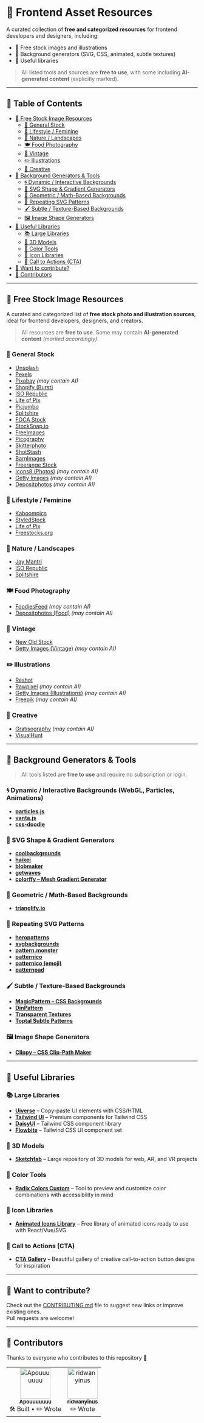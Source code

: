 # 🎯 Frontend Asset Resources

A curated collection of **free and categorized resources** for frontend developers and designers, including:

- 📸 Free stock images and illustrations  
- 🌈 Background generators (SVG, CSS, animated, subtle textures)  
- 📖 Useful libraries

> All listed tools and sources are **free to use**, with some including **AI-generated content** (explicitly marked).

---

## 📁 Table of Contents

- [📸 Free Stock Image Resources](#free-stock-image-resources)
  - [📂 General Stock](#general-stock)
  - [👗 Lifestyle / Feminine](#lifestyle--feminine)
  - [🌿 Nature / Landscapes](#nature--landscapes)
  - [🍽️ Food Photography](#food-photography)
  - [📼 Vintage](#vintage)
  - [✏️ Illustrations](#illustrations)
  - [🎨 Creative](#creative)
- [🌈 Background Generators & Tools](#background-generators--tools)
  - [🌀 Dynamic / Interactive Backgrounds](#dynamic--interactive-backgrounds-webgl-particles-animations)
  - [🎨 SVG Shape & Gradient Generators](#svg-shape--gradient-generators)
  - [🧮 Geometric / Math-Based Backgrounds](#geometric--math-based-backgrounds)
  - [🧩 Repeating SVG Patterns](#repeating-svg-patterns)
  - [🖌️ Subtle / Texture-Based Backgrounds](#subtle--texture-based-backgrounds)
  - [🖼️ Image Shape Generators](#image-shape-generators)
- [📖 Useful Libraries](#useful-libraries)
  - [📚 Large Libraries](#large-libraries)
  - [🧱 3D Models](#3d-models)
  - [🎨 Color Tools](#color-tools)
  - [🧿 Icon Libraries](#icon-libraries)
  - [🔘 Call to Actions (CTA)](#call-to-actions-cta)
- [🤝 Want to contribute?](#want-to-contribute)
- [👥 Contributors](#contributors)

---

<a name="free-stock-image-resources"></a>
## 📸 Free Stock Image Resources

A curated and categorized list of **free stock photo and illustration sources**, ideal for frontend developers, designers, and creators.

> All resources are **free to use**. Some may contain **AI-generated content** _(marked accordingly)_.

<a name="general-stock"></a>
### 📂 General Stock
- [Unsplash](https://unsplash.com/)  
- [Pexels](https://www.pexels.com/)  
- [Pixabay](https://pixabay.com/) *(may contain AI)*  
- [Shopify (Burst)](https://www.shopify.com/stock-photos)  
- [ISO Republic](https://isorepublic.com/)  
- [Life of Pix](https://www.lifeofpix.com/)  
- [Picjumbo](https://picjumbo.com/)  
- [Splitshire](https://www.splitshire.com/)  
- [FOCA Stock](https://focastock.com/)  
- [StockSnap.io](https://stocksnap.io/)  
- [FreeImages](https://www.freeimages.com/)  
- [Picography](https://picography.co/)  
- [Skitterphoto](https://skitterphoto.com/)  
- [ShotStash](https://shotstash.com/)  
- [BarnImages](https://barnimages.com/)  
- [Freerange Stock](https://freerangestock.com/)  
- [Icons8 (Photos)](https://photos.icons8.com/) *(may contain AI)*  
- [Getty Images](https://www.gettyimages.fr/) *(may contain AI)*  
- [Depositphotos](https://depositphotos.com/) *(may contain AI)*

<a name="lifestyle--feminine"></a>
### 👗 Lifestyle / Feminine
- [Kaboompics](https://kaboompics.com/)  
- [StyledStock](https://styledstock.co/)  
- [Life of Pix](https://www.lifeofpix.com/)  
- [Freestocks.org](https://freestocks.org/)

<a name="nature--landscapes"></a>
### 🌿 Nature / Landscapes
- [Jay Mantri](https://jaymantri.com/)  
- [ISO Republic](https://isorepublic.com/)  
- [Splitshire](https://www.splitshire.com/)  

<a name="food-photography"></a>
### 🍽️ Food Photography
- [FoodiesFeed](https://www.foodiesfeed.com/) *(may contain AI)*  
- [Depositphotos (Food)](https://depositphotos.com/fr/photos/culinaire.html) *(may contain AI)*

<a name="vintage"></a>
### 📼 Vintage
- [New Old Stock](https://nos.twnsnd.co/)  
- [Getty Images (Vintage)](https://www.gettyimages.fr/illustrations-cr%C3%A9atives/illustrations) *(may contain AI)*

<a name="illustrations"></a>
### ✏️ Illustrations
- [Reshot](https://www.reshot.com/free-vector-illustrations)  
- [Rawpixel](https://www.rawpixel.com/free-images) *(may contain AI)*  
- [Getty Images (Illustrations)](https://www.gettyimages.fr/illustrations-cr%C3%A9atives/illustrations) *(may contain AI)*  
- [Freepik](https://www.freepik.com/) *(may contain AI)*

<a name="creative"></a>
### 🎨 Creative
- [Gratisography](https://gratisography.com/) *(may contain AI)*  
- [VisualHunt](https://visualhunt.com/)

---

<a name="background-generators--tools"></a>
## 🌈 Background Generators & Tools

> All tools listed are **free to use** and require no subscription or login.

<a name="dynamic--interactive-backgrounds-webgl-particles-animations"></a>
### 🌀 Dynamic / Interactive Backgrounds (WebGL, Particles, Animations)
- [**particles.js**](https://particles.js.org/)  
- [**vanta.js**](https://www.vantajs.com/)  
- [**css-doodle**](https://css-doodle.com/)

<a name="svg-shape--gradient-generators"></a>
### 🎨 SVG Shape & Gradient Generators
- [**coolbackgrounds**](https://coolbackgrounds.io/)  
- [**haikei**](https://haikei.app/)  
- [**blobmaker**](https://www.blobmaker.app/)  
- [**getwaves**](https://getwaves.io/)  
- [**colorffy – Mesh Gradient Generator**](https://colorffy.com/mesh-gradient-generator)

<a name="geometric--math-based-backgrounds"></a>
### 🧮 Geometric / Math-Based Backgrounds
- [**trianglify.io**](https://trianglify.io/)

<a name="repeating-svg-patterns"></a>
### 🧩 Repeating SVG Patterns
- [**heropatterns**](https://heropatterns.com/)  
- [**svgbackgrounds**](https://www.svgbackgrounds.com/)  
- [**pattern.monster**](https://pattern.monster/)  
- [**patternico**](https://patternico.com/)  
- [**patternico (emoji)**](https://patternico.com/emoji/)  
- [**patternpad**](https://patternpad.com/)

<a name="subtle--texture-based-backgrounds"></a>
### 🖌️ Subtle / Texture-Based Backgrounds
- [**MagicPattern – CSS Backgrounds**](https://www.magicpattern.design/tools/css-backgrounds)  
- [**DinPattern**](https://dinpattern.com/)  
- [**Transparent Textures**](https://www.transparenttextures.com/)  
- [**Toptal Subtle Patterns**](https://www.toptal.com/designers/subtlepatterns/)

<a name="image-shape-generators"></a>
### 🖼️ Image Shape Generators
- [**Clippy – CSS Clip-Path Maker**](https://bennettfeely.com/clippy/)

---

<a name="useful-libraries"></a>
## 📖 Useful Libraries

### 📚 Large Libraries
- [**Uiverse**](https://uiverse.io/) – Copy-paste UI elements with CSS/HTML  
- [**Tailwind UI**](https://tailwindui.com/) – Premium components for Tailwind CSS  
- [**DaisyUI**](https://daisyui.com/) – Tailwind CSS component library  
- [**Flowbite**](https://flowbite.com/) – Tailwind CSS UI component set

### 🧱 3D Models
- [**Sketchfab**](https://sketchfab.com/) – Large repository of 3D models for web, AR, and VR projects

### 🎨 Color Tools
- [**Radix Colors Custom**](https://www.radix-ui.com/colors/custom) – Tool to preview and customize color combinations with accessibility in mind

### 🧿 Icon Libraries
- [**Animated Icons Library**](https://icons.pqoqubbw.dev/) – Free library of animated icons ready to use with React/Vue/SVG

### 🔘 Call to Actions (CTA)
- [**CTA Gallery**](https://www.cta.gallery/) – Beautiful gallery of creative call-to-action button designs for inspiration

---

<a name="want-to-contribute"></a>
## 🤝 Want to contribute?

Check out the [CONTRIBUTING.md](./CONTRIBUTING.md) file to suggest new links or improve existing ones.  
Pull requests are welcome!

---

<a name="contributors"></a>
## 👥 Contributors

Thanks to everyone who contributes to this repository 💜

<table>
  <tr>
    <td align="center">
      <a href="https://github.com/Apouuuuuuu">
        <img src="https://avatars.githubusercontent.com/Apouuuuuuu" width="80px;" alt="Apouuuuuuu"/>
        <br />
        <sub><b>Apouuuuuuu</b></sub>
      </a>
      <br />
      🛠️ Built • ✏️ Wrote
    </td>
    <td align="center">
      <a href="https://github.com/ridwanyinus">
        <img src="https://avatars.githubusercontent.com/ridwanyinus" width="80px;" alt="ridwanyinus"/>
        <br />
        <sub><b>ridwanyinus</b></sub>
      </a>
      <br />
      ✏️ Wrote
    </td>
  </tr>
</table>
